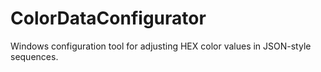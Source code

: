 # ColorDataConfigurator
Windows configuration tool for adjusting HEX color values in JSON-style sequences.
